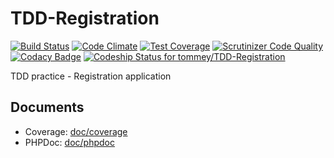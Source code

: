 # TDD-Registration

[![Build Status](https://travis-ci.org/tommey/TDD-Registration.png?branch=master)](https://travis-ci.org/tommey/TDD-Registration) [![Code Climate](https://codeclimate.com/github/tommey/TDD-Registration/badges/gpa.svg)](https://codeclimate.com/github/tommey/TDD-Registration) [![Test Coverage](https://codeclimate.com/github/tommey/TDD-Registration/badges/coverage.svg)](https://codeclimate.com/github/tommey/TDD-Registration) [![Scrutinizer Code Quality](https://scrutinizer-ci.com/g/tommey/TDD-Registration/badges/quality-score.png?b=master)](https://scrutinizer-ci.com/g/tommey/TDD-Registration/?branch=master) [![Codacy Badge](https://www.codacy.com/project/badge/f271db1f11b6477e8a0a80739856392f)](https://www.codacy.com/public/tommey/TDD-Registration.git) [ ![Codeship Status for tommey/TDD-Registration](https://www.codeship.io/projects/998be530-0c02-0132-572b-5626d6720b20/status)](https://www.codeship.io/projects/32093)

TDD practice - Registration application

## Documents

* Coverage: [doc/coverage](http://tommey.github.io/TDD-Registration/doc/coverage/index.html)
* PHPDoc: [doc/phpdoc](http://tommey.github.io/TDD-Registration/doc/phpdoc/index.html)
